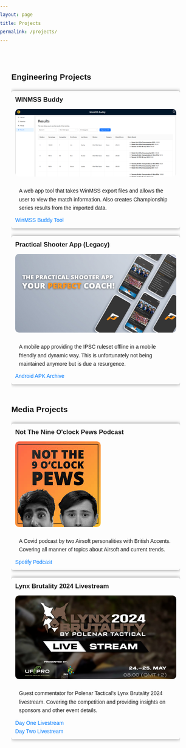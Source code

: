 ```yaml
---
layout: page
title: Projects
permalink: /projects/
---
```


<style>
  body {
    font-family: Arial, sans-serif;
    line-height: 1.6;
    margin: 0;
    padding: 0;
  }
  .container {
    max-width: 800px;
    margin: 20px auto;
    padding: 20px;
  }
  .content {
    display: flex;
    flex-wrap: wrap;
    align-items: flex-start;
    justify-content: center;
  }
  .column {
    flex: 1;
    margin: 0 10px;
    min-width: 300px;
  }
  .column ul {
    list-style-type: none;
    padding: 0;
  }
  .column ul li {
    box-shadow: 0 0 10px rgba(0, 0, 0, 0.5);
    margin: 20px 0;
    padding: 10px;
    border-radius: 5px;
  }
  .project-title {
    font-weight: bold;
    font-size: 1.2em;
  }
  .project-description {
    margin: 10px;
    text-align: left;
  }
  .project-link a {
    color: #007BFF;
    text-decoration: none;
  }
  .project-link a:hover {
    text-decoration: underline;
  }
  img {
    border-radius: 10px;
    margin: 10px 0;
  }
  @media (max-width: 600px) {
    .column {
      flex: 100%;
      margin: 0;
    }
  }
</style>

<div class="container">
  <div class="content">
    <div class="column">
      <h2>Engineering Projects</h2>
      <ul>
        <li>
          <div class="project-title">WINMSS Buddy</div>
          <img src="/images/winmssBuddyBanner.png" alt="WINMSS Buddy Banner">
          <div class="project-description">A web app tool that takes WinMSS export files and allows the user to view the match information. Also creates Championship series results from the imported data.</div>
          <div class="project-link"><a href="https://winmss-buddy.mockachino.app/">WinMSS Buddy Tool</a></div>
        </li>
        <li>
          <div class="project-title">Practical Shooter App (Legacy)</div>
          <img src="/images/psaBanner.jpg" alt="PSA Banner">
          <div class="project-description">A mobile app providing the IPSC ruleset offline in a mobile friendly and dynamic way. This is unfortunately not being maintained anymore but is due a resurgence.</div>
          <div class="project-link"><a href="https://apkpure.com/the-practical-shooter-app/com.barneymcgrew.practicalshooterapp/download/2.7">Android APK Archive</a></div>
        </li>
      </ul>
    </div>
    <div class="column">
      <h2>Media Projects</h2>
      <ul>
        <li>
          <div class="project-title">Not The Nine O'clock Pews Podcast</div>
          <img src="/images/ntnopBanner.jpg" alt="NTNOP Banner">
          <div class="project-description">A Covid podcast by two Airsoft personalities with British Accents. Covering all manner of topics about Airsoft and current trends.</div>
          <div class="project-link"><a href="https://open.spotify.com/show/5cQOPLjJ6KTloNDJTKc0yT?si=f9571afd815c437b">Spotify Podcast</a></div>
        </li>
        <li>
          <div class="project-title">Lynx Brutality 2024 Livestream</div>
          <img src="/images/lynxBrutBanner.png" alt="Lynx Brutality Banner">
          <div class="project-description">Guest commentator for Polenar Tactical's Lynx Brutality 2024 livestream. Covering the competition and providing insights on sponsors and other event details.</div>
          <div class="project-link"><a href="https://vimeo.com/946221958?fbclid=IwZXh0bgNhZW0CMTAAAR3PiVaMS-dl7cf5Vk-lTxIamo__s6DapRaa7kK02hXlhsjKPywun1EV_Dk_aem_Cb3bw5jlTCZBUHZAf3R8Eg">Day One Livestream</a></div>
          <div class="project-link"><a href="https://vimeo.com/949968645?fbclid=IwZXh0bgNhZW0CMTAAAR2rAIm7evwduC5K0XdJilQFl3KovFdxZAgIQ5q78UIiCBGKYl9Ls_En-nw_aem_aaVk4vnzQpCu2ZycXzlMnA">Day Two Livestream</a></div>
        </li>
      </ul>
    </div>
  </div>
</div>
